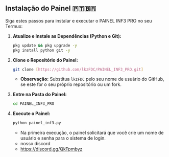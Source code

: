 ## Instalação do Painel 🇵🇹🇧🇷

Siga estes passos para instalar e executar o PAINEL INF3 PRO no seu Termux:

1.  **Atualize e Instale as Dependências (Python e Git):**
    ```bash
    pkg update && pkg upgrade -y
    pkg install python git -y
    ```

2.  **Clone o Repositório do Painel:**
    ```bash
    git clone [https://github.com/lkzFDC/PAINEL_INF3_PRO.git]
    ```
    * **Observação:** Substitua `lkzFDC` pelo seu nome de usuário do GitHub, se este for o seu próprio repositório ou um fork.

3.  **Entre na Pasta do Painel:**
    ```bash
    cd PAINEL_INF3_PRO
    ```

4.  **Execute o Painel:**
    ```bash
    python painel_inf3.py
    ```
    * Na primeira execução, o painel solicitará que você crie um nome de usuário e senha para o sistema de login.
    * nosso discord
    * https://discord.gg/QkTpmbyz
